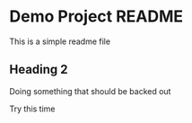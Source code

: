 # Demo Project README

This is a simple readme file

## Heading 2

Doing something that should be backed out

Try this time